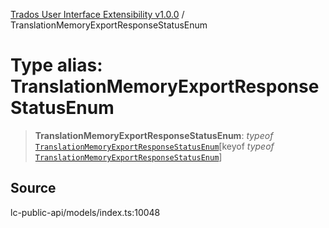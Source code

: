[Trados User Interface Extensibility v1.0.0](../wiki/globals) / TranslationMemoryExportResponseStatusEnum

# Type alias: TranslationMemoryExportResponseStatusEnum

> **TranslationMemoryExportResponseStatusEnum**: *typeof* [`TranslationMemoryExportResponseStatusEnum`](../wiki/Variable.TranslationMemoryExportResponseStatusEnum)\[keyof *typeof* [`TranslationMemoryExportResponseStatusEnum`](../wiki/Variable.TranslationMemoryExportResponseStatusEnum)\]

## Source

lc-public-api/models/index.ts:10048
